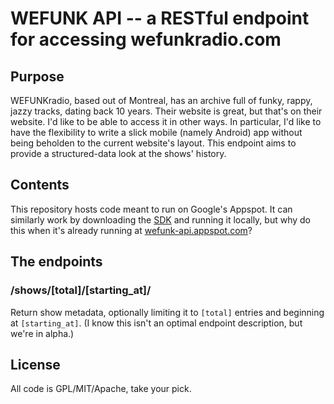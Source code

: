 # WEFUNK API -- a RESTful endpoint for accessing wefunkradio.com

## Purpose
WEFUNKradio, based out of Montreal, has an archive full of funky, rappy, jazzy tracks, dating back 10 years. Their website is great, but that's on their website. I'd like to be able to access it in other ways. In particular, I'd like to have the flexibility to write a slick mobile (namely Android) app without being beholden to the current website's layout. This endpoint aims to provide a structured-data look at the shows' history.

## Contents
This repository hosts code meant to run on Google's Appspot. It can similarly work by downloading the [SDK](http://code.google.com/appengine/downloads.html) and running it locally, but why do this when it's already running at [wefunk-api.appspot.com](http://wefunk-api.appspot.com/)?

## The endpoints
### /shows/[total]/[starting_at]/

Return show metadata, optionally limiting it to `[total]` entries and beginning at `[starting_at]`. (I know this isn't an optimal endpoint description, but we're in alpha.)

## License
All code is GPL/MIT/Apache, take your pick.
